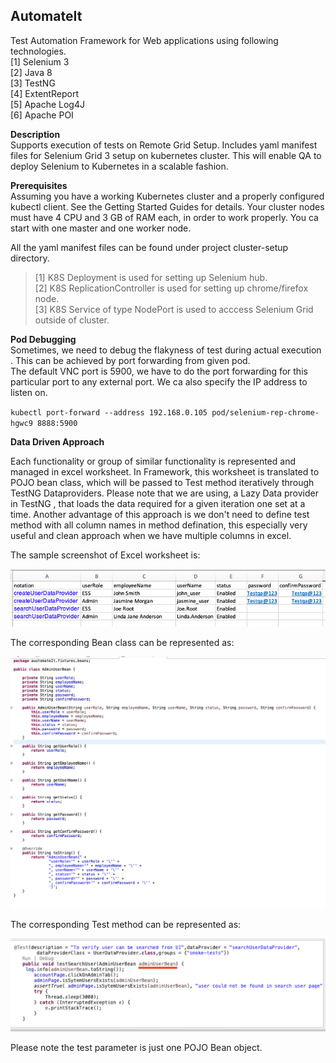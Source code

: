 ## **AutomateIt**

Test Automation Framework for Web applications using following technologies.<br>
[1] Selenium 3<br>
[2] Java 8<br>
[3] TestNG<br>
[4] ExtentReport<br>
[5] Apache Log4J<br>
[6] Apache POI<br>

**Description**<br>
Supports execution of tests on Remote Grid Setup. Includes yaml manifest files for  Selenium Grid 3 setup on kubernetes cluster.
This will enable QA to deploy Selenium to Kubernetes in a scalable fashion.

**Prerequisites**<br>
Assuming you have a working Kubernetes cluster and a properly configured kubectl client. See the Getting Started Guides for details.
Your cluster nodes must have 4 CPU and 3 GB of RAM each, in order to work properly.
You ca start with one master and one worker node.

All the yaml manifest files can be found under project cluster-setup directory.

>[1] K8S Deployment is used for setting up Selenium hub.<br>
>[2] K8S ReplicationController is used for setting up  chrome/firefox node.<br>
>[3] K8S Service of type NodePort is used to acccess Selenium Grid outside of cluster.<br>

**Pod Debugging**<br>
Sometimes, we need to debug the flakyness of test during actual execution . This can be achieved by port forwarding from given pod.<br>
The default VNC port is 5900, we have to do the port forwarding for this particular port to any external port. We ca also specify the IP address to listen on.

`kubectl port-forward --address 192.168.0.105 pod/selenium-rep-chrome-hgwc9 8888:5900`

**Data Driven Approach**<br>

Each functionality or group of similar functionality is represented and managed in excel worksheet. In Framework, this worksheet is translated to POJO bean class, which will be passed to Test method iteratively through TestNG Dataproviders. Please note that we are using, a Lazy Data provider in TestNG , that loads the data required for a given iteration one set at a time. 
Another advantage of this approach is we don't need to define test method with all column names in method defination, this especially very useful and clean approach when we have multiple columns in excel.

The sample screenshot of Excel worksheet is:

![](./resources/images/Worksheet.png)

The corresponding Bean class can be represented as:

![](./resources/images/BeanAdminUser.png)

The corresponding Test method can be represented as:

![](./resources/images/TestUserSearch.png)

Please note the test parameter is just one POJO Bean object.

